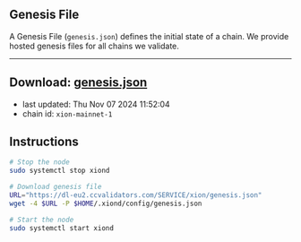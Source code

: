 ## Genesis File
A Genesis File (`genesis.json`) defines the initial state of a chain. We provide hosted genesis files for all chains we validate.

---
**Download: [genesis.json](https://dl-eu2.ccvalidators.com/SERVICE/xion/genesis.json)**
---

- last updated: Thu Nov 07 2024 11:52:04
- chain id: `xion-mainnet-1`

## Instructions
```sh
# Stop the node
sudo systemctl stop xiond

# Download genesis file
URL="https://dl-eu2.ccvalidators.com/SERVICE/xion/genesis.json"
wget -4 $URL -P $HOME/.xiond/config/genesis.json

# Start the node
sudo systemctl start xiond
```

